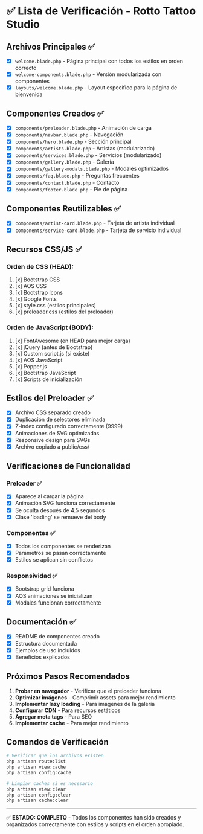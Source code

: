 # ✅ Lista de Verificación - Rotto Tattoo Studio

## Archivos Principales ✅

- [x] `welcome.blade.php` - Página principal con todos los estilos en orden correcto
- [x] `welcome-components.blade.php` - Versión modularizada con componentes
- [x] `layouts/welcome.blade.php` - Layout específico para la página de bienvenida

## Componentes Creados ✅

- [x] `components/preloader.blade.php` - Animación de carga
- [x] `components/navbar.blade.php` - Navegación
- [x] `components/hero.blade.php` - Sección principal
- [x] `components/artists.blade.php` - Artistas (modularizado)
- [x] `components/services.blade.php` - Servicios (modularizado)
- [x] `components/gallery.blade.php` - Galería
- [x] `components/gallery-modals.blade.php` - Modales optimizados
- [x] `components/faq.blade.php` - Preguntas frecuentes
- [x] `components/contact.blade.php` - Contacto
- [x] `components/footer.blade.php` - Pie de página

## Componentes Reutilizables ✅

- [x] `components/artist-card.blade.php` - Tarjeta de artista individual
- [x] `components/service-card.blade.php` - Tarjeta de servicio individual

## Recursos CSS/JS ✅

### Orden de CSS (HEAD):
1. [x] Bootstrap CSS
2. [x] AOS CSS
3. [x] Bootstrap Icons
4. [x] Google Fonts
5. [x] style.css (estilos principales)
6. [x] preloader.css (estilos del preloader)

### Orden de JavaScript (BODY):
1. [x] FontAwesome (en HEAD para mejor carga)
2. [x] jQuery (antes de Bootstrap)
3. [x] Custom script.js (si existe)
4. [x] AOS JavaScript
5. [x] Popper.js
6. [x] Bootstrap JavaScript
7. [x] Scripts de inicialización

## Estilos del Preloader ✅

- [x] Archivo CSS separado creado
- [x] Duplicación de selectores eliminada
- [x] Z-index configurado correctamente (9999)
- [x] Animaciones de SVG optimizadas
- [x] Responsive design para SVGs
- [x] Archivo copiado a public/css/

## Verificaciones de Funcionalidad

### Preloader ✅
- [x] Aparece al cargar la página
- [x] Animación SVG funciona correctamente
- [x] Se oculta después de 4.5 segundos
- [x] Clase 'loading' se remueve del body

### Componentes ✅
- [x] Todos los componentes se renderizan
- [x] Parámetros se pasan correctamente
- [x] Estilos se aplican sin conflictos

### Responsividad ✅
- [x] Bootstrap grid funciona
- [x] AOS animaciones se inicializan
- [x] Modales funcionan correctamente

## Documentación ✅

- [x] README de componentes creado
- [x] Estructura documentada
- [x] Ejemplos de uso incluidos
- [x] Beneficios explicados

## Próximos Pasos Recomendados

1. **Probar en navegador** - Verificar que el preloader funciona
2. **Optimizar imágenes** - Comprimir assets para mejor rendimiento
3. **Implementar lazy loading** - Para imágenes de la galería
4. **Configurar CDN** - Para recursos estáticos
5. **Agregar meta tags** - Para SEO
6. **Implementar cache** - Para mejor rendimiento

## Comandos de Verificación

```bash
# Verificar que los archivos existen
php artisan route:list
php artisan view:cache
php artisan config:cache

# Limpiar caches si es necesario
php artisan view:clear
php artisan config:clear
php artisan cache:clear
```

---
✅ **ESTADO: COMPLETO** - Todos los componentes han sido creados y organizados correctamente con estilos y scripts en el orden apropiado.
